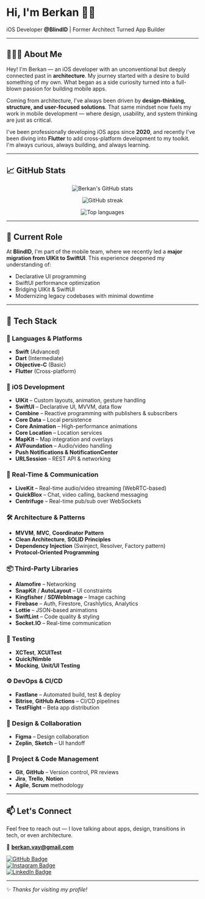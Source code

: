 # Hi, I'm Berkan 👋🏻  
iOS Developer **@BlindID** | Former Architect Turned App Builder

---

## 👨🏻‍💻 About Me

Hey! I'm Berkan — an iOS developer with an unconventional but deeply connected past in **architecture**. My journey started with a desire to build something of my own. What began as a side curiosity turned into a full-blown passion for building mobile apps.

Coming from architecture, I’ve always been driven by **design-thinking, structure, and user-focused solutions**. That same mindset now fuels my work in mobile development — where design, usability, and system thinking are just as critical.

I've been professionally developing iOS apps since **2020**, and recently I've been diving into **Flutter** to add cross-platform development to my toolkit. I'm always curious, always building, and always learning.

---

## 📈 GitHub Stats

<p align="center">
  <img src="https://github-readme-stats.vercel.app/api?username=BerkanVay&show_icons=true&theme=tokyonight" alt="Berkan's GitHub stats" />
</p>

<p align="center">
  <img src="https://github-readme-streak-stats.herokuapp.com/?user=BerkanVay&theme=tokyonight" alt="GitHub streak" />
</p>

<p align="center">
  <img src="https://github-readme-stats.vercel.app/api/top-langs/?username=BerkanVay&layout=compact&theme=tokyonight" alt="Top languages" />
</p>

---

## 🚀 Current Role

At **BlindID**, I'm part of the mobile team, where we recently led a **major migration from UIKit to SwiftUI**. This experience deepened my understanding of:

- Declarative UI programming  
- SwiftUI performance optimization  
- Bridging UIKit & SwiftUI  
- Modernizing legacy codebases with minimal downtime  

---

## 🧰 Tech Stack

### 🚀 Languages & Platforms
- **Swift** (Advanced)
- **Dart** (Intermediate)
- **Objective-C** (Basic)
- **Flutter** (Cross-platform)

### 📱 iOS Development
- **UIKit** – Custom layouts, animation, gesture handling
- **SwiftUI** – Declarative UI, MVVM, data flow
- **Combine** – Reactive programming with publishers & subscribers
- **Core Data** – Local persistence
- **Core Animation** – High-performance animations
- **Core Location** – Location services
- **MapKit** – Map integration and overlays
- **AVFoundation** – Audio/video handling
- **Push Notifications & NotificationCenter**
- **URLSession** – REST API & networking

### 🔄 Real-Time & Communication
- **LiveKit** – Real-time audio/video streaming (WebRTC-based)
- **QuickBlox** – Chat, video calling, backend messaging
- **Centrifuge** – Real-time pub/sub over WebSockets

### 🛠 Architecture & Patterns
- **MVVM**, **MVC**, **Coordinator Pattern**
- **Clean Architecture**, **SOLID Principles**
- **Dependency Injection** (Swinject, Resolver, Factory pattern)
- **Protocol-Oriented Programming**

### 📦 Third-Party Libraries
- **Alamofire** – Networking
- **SnapKit** / **AutoLayout** – UI constraints
- **Kingfisher** / **SDWebImage** – Image caching
- **Firebase** – Auth, Firestore, Crashlytics, Analytics
- **Lottie** – JSON-based animations
- **SwiftLint** – Code quality & styling
- **Socket.IO** – Real-time communication

### 🧪 Testing
- **XCTest**, **XCUITest**
- **Quick/Nimble**
- **Mocking**, **Unit/UI Testing**

### ⚙️ DevOps & CI/CD
- **Fastlane** – Automated build, test & deploy
- **Bitrise**, **GitHub Actions** – CI/CD pipelines
- **TestFlight** – Beta app distribution

### 🎨 Design & Collaboration
- **Figma** – Design collaboration
- **Zeplin**, **Sketch** – UI handoff

### 🧾 Project & Code Management
- **Git**, **GitHub** – Version control, PR reviews
- **Jira**, **Trello**, **Notion**
- **Agile**, **Scrum** methodology

---

## 📫 Let's Connect

Feel free to reach out — I love talking about apps, design, transitions in tech, or even architecture.

📧 **berkan.vay@gmail.com**

[![GitHub Badge](https://img.shields.io/badge/GitHub-100000?style=for-the-badge&logo=github&logoColor=white)](https://github.com/BerkanVay?tab=repositories)  
[![Instagram Badge](https://img.shields.io/badge/Instagram-E4405F?style=for-the-badge&logo=instagram&logoColor=white)](https://www.instagram.com/berkanvay/)  
[![LinkedIn Badge](https://img.shields.io/badge/LinkedIn-0077B5?style=for-the-badge&logo=linkedin&logoColor=white)](https://www.linkedin.com/in/berkan-vay/)

---

✨ *Thanks for visiting my profile!*
